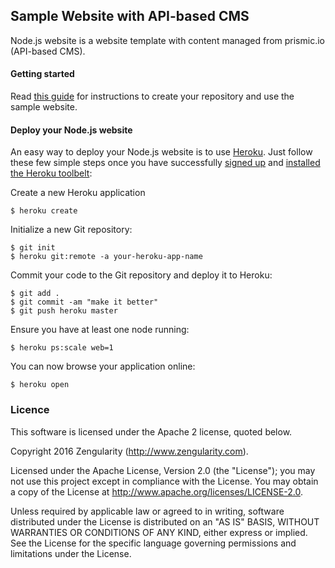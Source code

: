 ## Sample Website with API-based CMS

Node.js website is a website template with content managed from prismic.io (API-based CMS).

#### Getting started

Read [this guide](https://intercom.help/prismicio/examples/nodejs-samples/sample-multi-page-site-with-navigation-in-nodejs) for instructions to create your repository and use the sample website.

#### Deploy your Node.js website

An easy way to deploy your Node.js website is to use [Heroku](http://www.heroku.com). Just follow these few simple steps once you have successfully [signed up](https://id.heroku.com/signup/www-header) and [installed the Heroku toolbelt](https://toolbelt.heroku.com/):

Create a new Heroku application

```
$ heroku create
```

Initialize a new Git repository:

```
$ git init
$ heroku git:remote -a your-heroku-app-name
```

Commit your code to the Git repository and deploy it to Heroku:

```
$ git add .
$ git commit -am "make it better"
$ git push heroku master
```

Ensure you have at least one node running:

```
$ heroku ps:scale web=1
```

You can now browse your application online:

```
$ heroku open
```

### Licence

This software is licensed under the Apache 2 license, quoted below.

Copyright 2016 Zengularity (http://www.zengularity.com).

Licensed under the Apache License, Version 2.0 (the "License"); you may not use this project except in compliance with the License. You may obtain a copy of the License at http://www.apache.org/licenses/LICENSE-2.0.

Unless required by applicable law or agreed to in writing, software distributed under the License is distributed on an "AS IS" BASIS, WITHOUT WARRANTIES OR CONDITIONS OF ANY KIND, either express or implied. See the License for the specific language governing permissions and limitations under the License.
